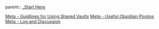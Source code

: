 parent:: [_Start Here](_Start%20Here.md)

[Meta - Guidlines for Using Shared Vaults](Meta%20-%20Guidlines%20for%20Using%20Shared%20Vaults.md)
[Meta - Useful Obsidian Plugins](Meta%20-%20Useful%20Obsidian%20Plugins.md)
[Meta - Log and Discussion](Meta%20-%20Log%20and%20Discussion.md)
